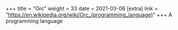 +++
title = "Orc"
weight = 33
date = 2021-03-06
[extra]
link = "https://en.wikipedia.org/wiki/Orc_(programming_language)"
+++
A programming language

